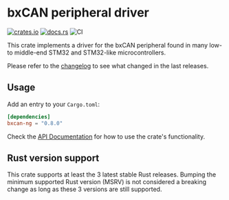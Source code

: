 # bxCAN peripheral driver

[![crates.io](https://img.shields.io/crates/v/bxcan-ng.svg)](https://crates.io/crates/bxcan-ng)
[![docs.rs](https://docs.rs/bxcan-ng/badge.svg)](https://docs.rs/bxcan-ng/)
![CI](https://github.com/guineawheek/bxcan-ng/workflows/CI/badge.svg)

This crate implements a driver for the bxCAN peripheral found in many low- to
middle-end STM32 and STM32-like microcontrollers.

Please refer to the [changelog](CHANGELOG.md) to see what changed in the last
releases.

## Usage

Add an entry to your `Cargo.toml`:

```toml
[dependencies]
bxcan-ng = "0.8.0"
```

Check the [API Documentation](https://docs.rs/bxcan-ng/) for how to use the
crate's functionality.

## Rust version support

This crate supports at least the 3 latest stable Rust releases. Bumping the
minimum supported Rust version (MSRV) is not considered a breaking change as
long as these 3 versions are still supported.

